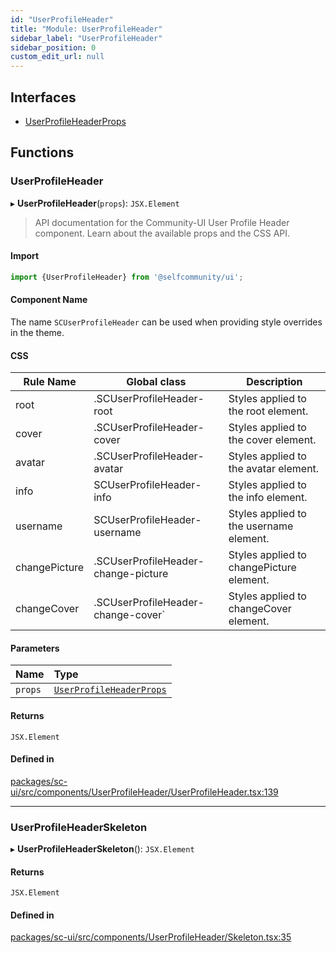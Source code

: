 ```yaml
---
id: "UserProfileHeader"
title: "Module: UserProfileHeader"
sidebar_label: "UserProfileHeader"
sidebar_position: 0
custom_edit_url: null
---
```


## Interfaces

- [UserProfileHeaderProps](../interfaces/UserProfileHeader.UserProfileHeaderProps.md)

## Functions

### UserProfileHeader

▸ **UserProfileHeader**(`props`): `JSX.Element`

> API documentation for the Community-UI User Profile Header component. Learn about the available props and the CSS API.

#### Import

```jsx
import {UserProfileHeader} from '@selfcommunity/ui';
```

#### Component Name

The name `SCUserProfileHeader` can be used when providing style overrides in the theme.

#### CSS

|Rule Name|Global class|Description|
|---|---|---|
|root|.SCUserProfileHeader-root|Styles applied to the root element.|
|cover|.SCUserProfileHeader-cover|Styles applied to the cover element.|
|avatar|.SCUserProfileHeader-avatar|Styles applied to the avatar element.|
|info|SCUserProfileHeader-info|Styles applied to the info element.|
|username|SCUserProfileHeader-username|Styles applied to the username element.|
|changePicture|.SCUserProfileHeader-change-picture|Styles applied to changePicture element.|
|changeCover|.SCUserProfileHeader-change-cover`|Styles applied to changeCover element.|

#### Parameters

| Name | Type |
| :------ | :------ |
| `props` | [`UserProfileHeaderProps`](../interfaces/UserProfileHeader.UserProfileHeaderProps.md) |

#### Returns

`JSX.Element`

#### Defined in

[packages/sc-ui/src/components/UserProfileHeader/UserProfileHeader.tsx:139](https://github.com/selfcommunity/community-ui/blob/f8d581a/packages/sc-ui/src/components/UserProfileHeader/UserProfileHeader.tsx#L139)

___

### UserProfileHeaderSkeleton

▸ **UserProfileHeaderSkeleton**(): `JSX.Element`

#### Returns

`JSX.Element`

#### Defined in

[packages/sc-ui/src/components/UserProfileHeader/Skeleton.tsx:35](https://github.com/selfcommunity/community-ui/blob/f8d581a/packages/sc-ui/src/components/UserProfileHeader/Skeleton.tsx#L35)
